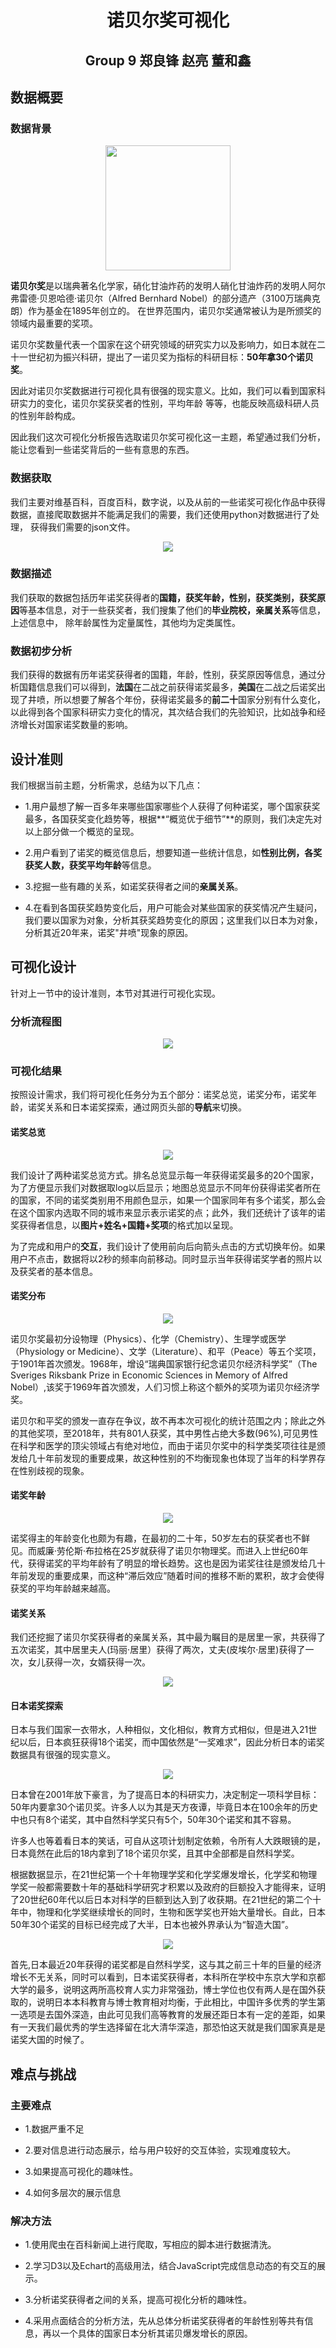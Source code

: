 # <center>诺贝尔奖可视化</center> 
## <center>Group 9 郑良锋 赵亮 董和鑫</center>
## 数据概要
### 数据背景
<center>
	<img src="report/nobel.jpg" height="200" width="200" >
</center>

**诺贝尔奖**是以瑞典著名化学家，硝化甘油炸药的发明人硝化甘油炸药的发明人阿尔弗雷德·贝恩哈德·诺贝尔（Alfred Bernhard Nobel）的部分遗产（3100万瑞典克朗）作为基金在1895年创立的。 在世界范围内，诺贝尔奖通常被认为是所颁奖的领域内最重要的奖项。 

诺贝尔奖数量代表一个国家在这个研究领域的研究实力以及影响力，如日本就在二十一世纪初为振兴科研，提出了一诺贝奖为指标的科研目标：**50年拿30个诺贝奖**。

因此对诺贝尔奖数据进行可视化具有很强的现实意义。比如，我们可以看到国家科研实力的变化，诺贝尔奖获奖者的性别，平均年龄
等等，也能反映高级科研人员的性别年龄构成。

因此我们这次可视化分析报告选取诺贝尔奖可视化这一主题，希望通过我们分析，能让您看到一些诺奖背后的一些有意思的东西。

### 数据获取

我们主要对维基百科，百度百科，数字说，以及从前的一些诺奖可视化作品中获得数据，直接爬取数据并不能满足我们的需要，我们还使用python对数据进行了处理，
获得我们需要的json文件。
<center>
	<img src="report/from.png"  >
</center>

### 数据描述

我们获取的数据包括历年诺奖获得者的**国籍，获奖年龄，性别，获奖类别，获奖原因**等基本信息，对于一些获奖者，我们搜集了他们的**毕业院校，亲属关系**等信息，上述信息中，
除年龄属性为定量属性，其他均为定类属性。

### 数据初步分析

我们获得的数据有历年诺奖获得者的国籍，年龄，性别，获奖原因等信息，通过分析国籍信息我们可以得到，**法国**在二战之前获得诺奖最多，**美国**在二战之后诺奖出现了井喷，所以想要了解各个年份，获得诺奖最多的**前二十**国家分别有什么变化，以此得到各个国家科研实力变化的情况，其次结合我们的先验知识，比如战争和经济增长对国家诺奖数量的影响。

## 设计准则

我们根据当前主题，分析需求，总结为以下几点：

- 1.用户最想了解一百多年来哪些国家哪些个人获得了何种诺奖，哪个国家获奖最多，各国获奖变化趋势等，根据**“概览优于细节”**的原则，我们决定先对以上部分做一个概览的呈现。

- 2.用户看到了诺奖的概览信息后，想要知道一些统计信息，如**性别比例，各奖获奖人数，获奖平均年龄**等信息。

- 3.挖掘一些有趣的关系，如诺奖获得者之间的**亲属关系**。

- 4.在看到各国获奖趋势变化后，用户可能会对某些国家的获奖情况产生疑问，我们要以国家为对象，分析其获奖趋势变化的原因；这里我们以日本为对象，分析其近20年来，诺奖"井喷"现象的原因。

## 可视化设计
针对上一节中的设计准则，本节对其进行可视化实现。

### 分析流程图

<center>
	<img src="report/chart.png"  >
</center>

### 可视化结果

按照设计需求，我们将可视化任务分为五个部分：诺奖总览，诺奖分布，诺奖年龄，诺奖关系和日本诺奖探索，通过网页头部的**导航**来切换。

#### 诺奖总览

<center>
	<img src="report/guide.png"  >
</center>


我们设计了两种诺奖总览方式。排名总览显示每一年获得诺奖最多的20个国家，为了方便显示我们对数据取log以后显示；地图总览显示不同年份获得诺奖者所在的国家，不同的诺奖类别用不用颜色显示，如果一个国家同年有多个诺奖，那么会在这个国家内选取不同的城市来显示表示诺奖的点；此外，我们还统计了该年的诺奖获得者信息，以**图片+姓名+国籍+奖项**的格式加以呈现。

为了完成和用户的**交互**，我们设计了使用前向后向箭头点击的方式切换年份。如果用户不点击，数据将以2秒的频率向前移动。同时显示当年获得诺奖学者的照片以及获奖者的基本信息。

#### 诺奖分布

<center>
	<img src="report/dis1.png"  >
</center>


诺贝尔奖最初分设物理（Physics）、化学（Chemistry）、生理学或医学（Physiology or Medicine）、文学（Literature）、和平（Peace）等五个奖项，于1901年首次颁发。1968年，增设“瑞典国家银行纪念诺贝尔经济科学奖”（The Sveriges Riksbank Prize in Economic Sciences in Memory of Alfred Nobel）,该奖于1969年首次颁发，人们习惯上称这个额外的奖项为诺贝尔经济学奖。

诺贝尔和平奖的颁发一直存在争议，故不再本次可视化的统计范围之内；除此之外的其他奖项，至2018年，共有801人获奖，其中男性占绝大多数(96%),可见男性在科学和医学的顶尖领域占有绝对地位，而由于诺贝尔奖中的科学类奖项往往是颁发给几十年前发现的重要成果，故这种性别的不均衡现象也体现了当年的科学界存在性别歧视的现象。

#### 诺奖年龄

<center>
	<img src="report/dis2.png"  >
</center>


诺奖得主的年龄变化也颇为有趣，在最初的二十年，50岁左右的获奖者也不鲜见。而威廉·劳伦斯·布拉格在25岁就获得了诺贝尔物理奖。而进入上世纪60年代，获得诺奖的平均年龄有了明显的增长趋势。这也是因为诺奖往往是颁发给几十年前发现的重要成果，而这种“滞后效应”随着时间的推移不断的累积，故才会使得获奖的平均年龄越来越高。

#### 诺奖关系

我们还挖掘了诺贝尔奖获得者的亲属关系，其中最为瞩目的是居里一家，共获得了五次诺奖，其中居里夫人(玛丽·居里）获得了两次，丈夫(皮埃尔·居里)获得了一次，女儿获得一次，女婿获得一次。

<center>
	<img src="report/relate.png"  >
</center>


#### 日本诺奖探索

日本与我们国家一衣带水，人种相似，文化相似，教育方式相似，但是进入21世纪以后，日本疯狂获得18个诺奖，而中国依然是“一奖难求”，因此分析日本的诺奖数据具有很强的现实意义。

<center>
	<img src="report/japan1.png"  >
</center>


日本曾在2001年放下豪言，为了提高日本的科研实力，决定制定一项科学目标：50年内要拿30个诺贝奖。许多人以为其是天方夜谭，毕竟日本在100余年的历史中也只有8个诺奖，其中自然科学奖只有5个，50年30个诺奖和其不容易。

许多人也等着看日本的笑话，可自从这项计划制定依赖，令所有人大跌眼镜的是，日本竟然在此后的18内拿到了18个诺贝尔奖，且其中全部都是自然科学奖。

根据数据显示，在21世纪第一个十年物理学奖和化学奖爆发增长，化学奖和物理学奖一般都需要数十年的基础科学研究才积累以及政府的巨额投入才能得来，证明了20世纪60年代以后日本对科学的巨额到达入到了收获期。在21世纪的第二个十年中，物理和化学奖继续增长的同时，生物和医学奖也开始大量增长。自此，日本50年30个诺奖的目标已经完成了大半，日本也被外界承认为“智造大国”。

<center>
	<img src="report/japan2.png"  >
</center>

首先,日本最近20年获得的诺奖都是自然科学奖，这与其之前三十年的巨量的经济增长不无关系，同时可以看到，日本诺奖获得者，本科所在学校中东京大学和京都大学的最多，说明这两所高校育人实力非常强劲，博士学位也仅有两人是在国外获取的，说明日本本科教育与博士教育相对均衡，于此相比，中国许多优秀的学生第一选项是去国外深造，由此可见我们高等教育的发展还距日本有一定的差距，如果有一天我们最优秀的学生选择留在北大清华深造，那恐怕这天就是我们国家真是是诺奖大国的时候了。

## 难点与挑战

### 主要难点
- 1.数据严重不足

- 2.要对信息进行动态展示，给与用户较好的交互体验，实现难度较大。

- 3.如果提高可视化的趣味性。

- 4.如何多层次的展示信息

### 解决方法

- 1.使用爬虫在百科新闻上进行爬取，写相应的脚本进行数据清洗。

- 2.学习D3以及Echart的高级用法，结合JavaScript完成信息动态的有交互的展示。

- 3.分析诺奖获得者之间的关系，提高可视化分析的趣味性。

- 4.采用点面结合的分析方法，先从总体分析诺奖获得者的年龄性别等共有信息，再以一个具体的国家日本分析其诺贝爆发增长的原因。
